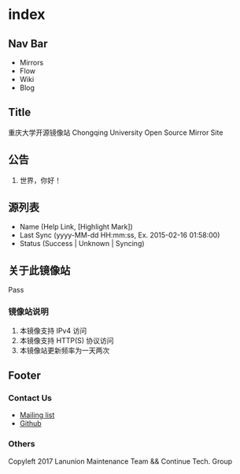 index
=====

## Nav Bar
- Mirrors
- Flow
- Wiki
- Blog


## Title
重庆大学开源镜像站
Chongqing University Open Source Mirror Site


## 公告
1. 世界，你好！


## 源列表
- Name (Help Link, [Highlight Mark])
- Last Sync (yyyy-MM-dd HH:mm:ss, Ex. 2015-02-16 01:58:00)
- Status (Success | Unknown | Syncing)


## 关于此镜像站
Pass

### 镜像站说明
1. 本镜像支持 IPv4 访问
2. 本镜像支持 HTTP(S) 协议访问
3. 本镜像站更新频率为一天两次


## Footer
### Contact Us
- [Mailing list](cqumirror#googlegroups.com)
- [Github](https://github.com/cqumirror)

### Others
Copyleft 2017 Lanunion Maintenance Team && Continue Tech. Group

